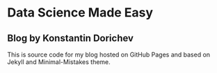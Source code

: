 # Data Science Made Easy
## Blog by Konstantin Dorichev

This is source code for my blog hosted on GitHub Pages and based on Jekyll and Minimal-Mistakes theme.

